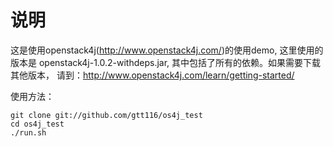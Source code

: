 说明
====

这是使用openstack4j(http://www.openstack4j.com/)的使用demo, 这里使用的版本是
openstack4j-1.0.2-withdeps.jar, 其中包括了所有的依赖。如果需要下载其他版本，
请到：http://www.openstack4j.com/learn/getting-started/


使用方法：

    git clone git://github.com/gtt116/os4j_test
    cd os4j_test
    ./run.sh

